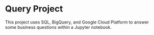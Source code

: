 # Query Project


 
This project uses SQL, BigQuery, and Google Cloud Platform to answer some business questions within a Jupyter notebook.  




